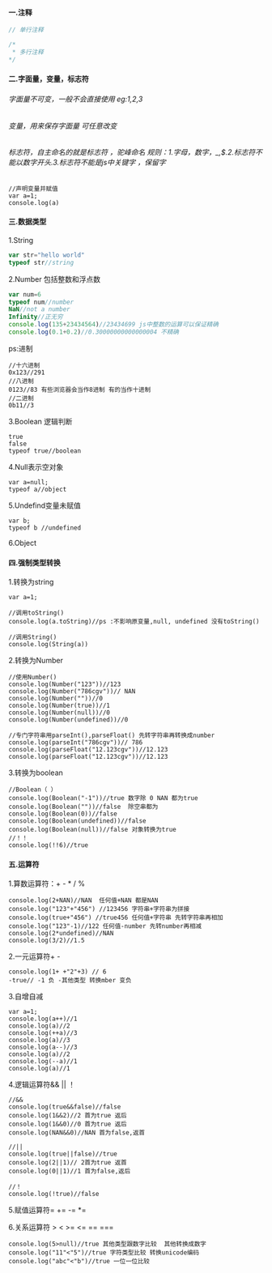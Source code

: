 #### 

#### 一.注释

```js
// 单行注释

/*
 * 多行注释 
*/
```

#### 二.字面量，变量，标志符

###### 字面量不可变，一般不会直接使用 eg:1,2,3

###### 变量，用来保存字面量 可任意改变

###### 标志符，自主命名的就是标志符 ，驼峰命名 规则：1.字母，数字，\_,$.2.标志符不能以数字开头.3.标志符不能是js中关键字 ，保留字

```
//声明变量并赋值
var a=1;
console.log(a)
```

#### 三.数据类型

1.String

```js
var str="hello world"
typeof str//string
```

2.Number 包括整数和浮点数

```js
var num=6
typeof num//number
NaN//not a number
Infinity//正无穷
console.log(135+23434564)//23434699 js中整数的运算可以保证精确
console.log(0.1+0.2)//0.30000000000000004 不精确
```

ps:进制

```
//十六进制
0x123//291
//八进制
0123//83 有些浏览器会当作8进制 有的当作十进制
//二进制
0b11//3
```

3.Boolean 逻辑判断

```
true
false
typeof true//boolean
```

4.Null表示空对象

```
var a=null;
typeof a//object
```

5.Undefind变量未赋值

```
var b;
typeof b //undefined
```

6.Object

#### 四.强制类型转换

1.转换为string

```
var a=1;

//调用toString()
console.log(a.toString)//ps :不影响原变量,null, undefined 没有toString()

//调用String()
console.log(String(a))
```

2.转换为Number

```
//使用Number()
console.log(Number("123"))//123
console.log(Number("786cgv"))// NAN
console.log(Number(""))//0
console.log(Number(true))//1
console.log(Number(null))//0
console.log(Number(undefined))//0

//专门字符串用parseInt(),parseFloat() 先转字符串再转换成number
console.log(parseInt("786cgv"))// 786
console.log(parseFloat("12.123cgv"))//12.123
console.log(parseFloat("12.123cgv"))//12.123
```

3.转换为boolean

```
//Boolean（ ） 
console.log(Boolean("-1"))//true 数字除 0 NAN 都为true
console.log(Boolean(""))//false  除空串都为
console.log(Boolean(0))//false
console.log(Boolean(undefined))//false
console.log(Boolean(null))//false 对象转换为true
//！！
console.log(!!6)//true
```

#### 五.运算符

1.算数运算符：+  -   \*   /  %

```
console.log(2+NAN)//NAN  任何值+NAN 都是NAN
console.log("123"+"456") //123456 字符串+字符串为拼接
console.log(true+"456") //true456 任何值+字符串 先转字符串再相加
console.log("123"-1)//122 任何值-number 先转number再相减
console.log(2*undefined)//NAN 
console.log(3/2)//1.5
```

2.一元运算符+ -

```
console.log(1+ +"2"+3) // 6 
-true// -1 负 -其他类型 转换mber 变负
```

3.自增自减

```
var a=1;
console.log(a++)//1
console.log(a)//2
console.log(++a)//3
console.log(a)//3
console.log(a--)//3
console.log(a)//2
console.log(--a)//1
console.log(a)//1
```

4.逻辑运算符&& \|\| ！

```
//&&
console.log(true&&false)//false
console.log(1&&2)//2 首为true 返后
console.log(1&&0)//0 首为true 返后
console.log(NAN&&0)//NAN 首为false,返首

//||
console.log(true||false)//true
console.log(2||1)// 2首为true 返首
console.log(0||1)//1 首为false,返后

//！
console.log(!true)//false
```

5.赋值运算符=   +=   -= \*=

6.关系运算符 &gt;  &lt;  &gt;=  &lt;=  == ===

```
console.log(5>null)//true 其他类型跟数字比较  其他转换成数字
console.log("11"<"5")//true 字符类型比较 转换unicode编码
console.log("abc"<"b")//true 一位一位比较
```





